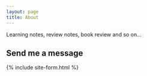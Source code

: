 ```yaml
---
layout: page
title: About
---
```


Learning notes, review notes, book review and so on...

## Send me a message
{% include site-form.html %}
